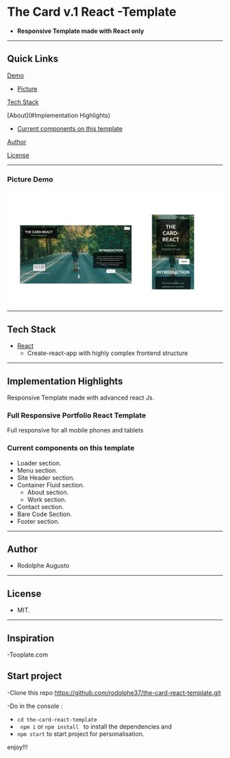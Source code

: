 # The Card v.1 React -Template

- **Responsive Template made with React only**

---

## Quick Links

[Demo](#demo)


- [Picture](#picture-demo)

[Tech Stack](#tech-stack)

[About](#Implementation Highlights)

- [Current components on this template](#Current-components-on-this-template)

[Author](#author)

[License](#license)

---

### Picture Demo

![demopng](the-card-react.png)

---

## Tech Stack

- [React](https://github.com/facebook/react) 
  - Create-react-app with highly complex frontend structure
---

## Implementation Highlights

Responsive Template made with advanced react Js.

### Full Responsive Portfolio React Template

Full responsive for all mobile phones and tablets

### Current components on this template

- Loader section.
- Menu section.
- Site Header section.
- Container Fluid section.
  - About section.
  - Work section.
- Contact section.
- Bare Code Section.
- Footer section.

---

## Author

- Rodolphe Augusto

---

## License

- MIT.

---
## Inspiration

-Tooplate.com

## Start project
-Clone this repo https://github.com/rodolphe37/the-card-react-template.git

-Do in the console :
-    ```cd the-card-react-template```
-    ``` npm i``` or ```npm install ```
to install the dependencies and 
-    ```npm start```
to start project for personalisation.

enjoy!!!

